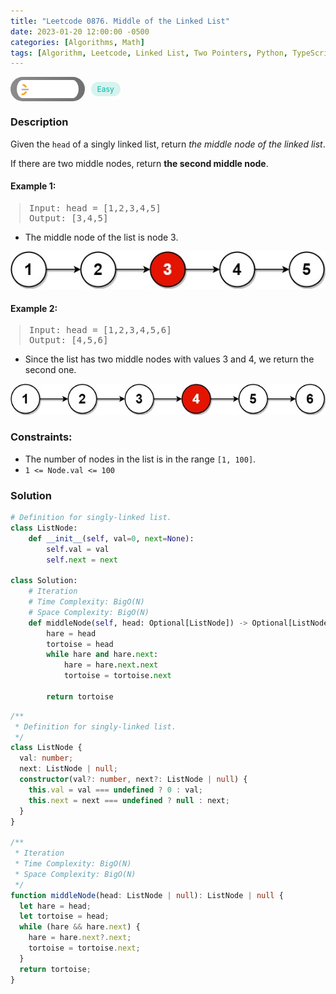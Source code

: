 ```yaml
---
title: "Leetcode 0876. Middle of the Linked List"
date: 2023-01-20 12:00:00 -0500
categories: [Algorithms, Math]
tags: [Algorithm, Leetcode, Linked List, Two Pointers, Python, TypeScript]
---
```


<style type='text/css'>
blockquote {
  margin-left: 14px;
}
img {
  left: 0 !important;
  transform: none !important;
  -webkit-transform: none !important;
}
[class*="summary"] {
  display: none;
}
[class*="header"] {
  display: flex;
  flex-direction: row;
  align-items: center;
  gap: 10px;
}
[class*="leet_logo"] {
  height: 29px;
  padding: 5px 10px;
  border-radius: 21px;
  background-color: #f7f7f7;
  background: linear-gradient(90deg, rgba(80,80,80,0.65) 0%, rgba(36,36,36,0.65) 100%);
}
[class*="easy"] {
  color: #00B8A3;
  font-size: 12px;
  padding: 4px 10px;
  border-radius: 21px;
  background-color: rgba(0, 184, 163, 0.15);
}
[class*="medium"] {
  color: #FFC01E;
  font-size: 12px;
  padding: 4px 10px;
  border-radius: 21px;
  background-color: #FFC01E26;
}
</style>

<div class=summary>
  Given the `head` of a singly linked list, return _the middle node of the linked list_.
  
  If there are two middle nodes, return the second middle node. 
  　　　　　　　　　　　　　　　　　　　　　　　　　　　　　　　　　　　　　　　　　　　　　　　　　　　　　　　　　　　　　　　　　　　　　　　　　　　　　　　　　　　　　　　　　　　　　　　　　　　　
</div>

<div id=header class=header>
  <img class=leet_logo src="/assets/img/leetcode_logo.png" alt="Leetcode" />
  <span class=easy>Easy</span>
</div>

### Description

Given the `head` of a singly linked list, return _the middle node of the linked list_.

If there are two middle nodes, return **the second middle node**.

#### Example 1:

> <pre>
> Input: head = [1,2,3,4,5]
> Output: [3,4,5]
> </pre>

- The middle node of the list is node 3.

<img src="/assets/img/leetcode_0876a.jpeg" alt="Binary Tree Preorder Traversal" width="auto">

#### Example 2:

> <pre>
> Input: head = [1,2,3,4,5,6]
> Output: [4,5,6]
> </pre>

- Since the list has two middle nodes with values 3 and 4, we return the second one.

<img src="/assets/img/leetcode_0876b.jpeg" alt="Binary Tree Preorder Traversal" width="auto">

### Constraints:

- The number of nodes in the list is in the range `[1, 100]`.
- `1 <= Node.val <= 100`

### Solution

```py
# Definition for singly-linked list.
class ListNode:
    def __init__(self, val=0, next=None):
        self.val = val
        self.next = next

class Solution:
    # Iteration
    # Time Complexity: BigO(N)
    # Space Complexity: BigO(N)
    def middleNode(self, head: Optional[ListNode]) -> Optional[ListNode]:
        hare = head
        tortoise = head
        while hare and hare.next:
            hare = hare.next.next
            tortoise = tortoise.next

        return tortoise
```

```ts
/**
 * Definition for singly-linked list.
 */
class ListNode {
  val: number;
  next: ListNode | null;
  constructor(val?: number, next?: ListNode | null) {
    this.val = val === undefined ? 0 : val;
    this.next = next === undefined ? null : next;
  }
}

/**
 * Iteration
 * Time Complexity: BigO(N)
 * Space Complexity: BigO(N)
 */
function middleNode(head: ListNode | null): ListNode | null {
  let hare = head;
  let tortoise = head;
  while (hare && hare.next) {
    hare = hare.next?.next;
    tortoise = tortoise.next;
  }
  return tortoise;
}
```

<script>
  const anchor = document.getElementById("header").querySelector("a");
  anchor.classList.remove("popup");
  anchor.style.cursor = "pointer";
  anchor.setAttribute("target", "_black");
  anchor.setAttribute("href", "https://leetcode.com/problems/middle-of-the-linked-list/");
</script>
